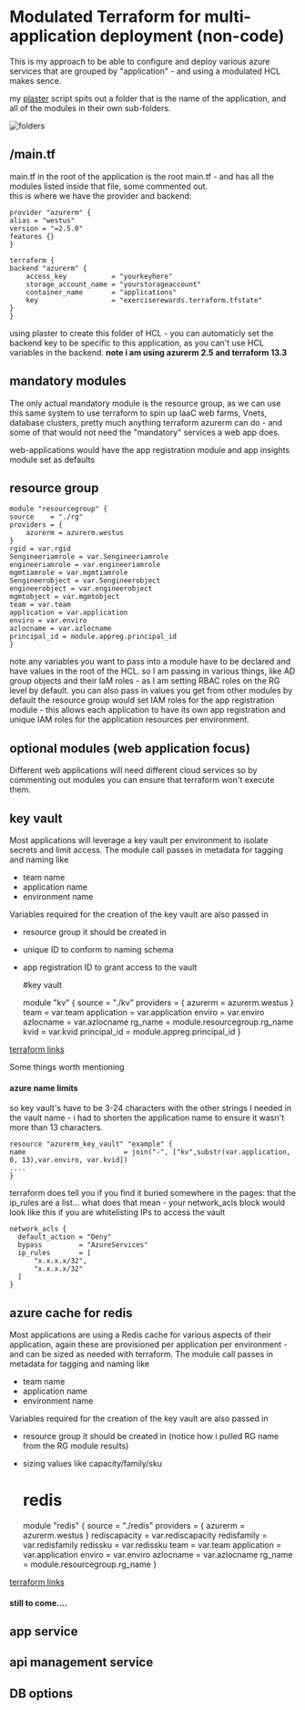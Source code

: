 # Modulated Terraform for multi-application deployment (non-code)

This is my approach to be able to configure and deploy various azure services that are grouped by "application" - and using a modulated HCL makes sence.

my [plaster](plaster.md) script spits out a folder that is the name of the application, and all of the modules in their own sub-folders.

![folders](https://stdsoinventory0001.blob.core.windows.net/mdwikiimages/plasterresults.png) 

## /main.tf

main.tf in the root of the application is the root main.tf - and has all the modules listed inside that file, some commented out.  
this is where we have the provider and backend:

    provider "azurerm" {
    alias = "westus"
    version = "=2.5.0"
    features {}
    }

    terraform {
    backend "azurerm" {
        access_key           = "yourkeyhere"
        storage_account_name = "yourstorageaccount"
        container_name       = "applications"
        key                  = "exerciserewards.terraform.tfstate"
    }
    }

using plaster to create this folder of HCL - you can automaticly set the backend key to be specific to this application, as you can't use HCL variables in the backend. 
**note i am using azurerm 2.5 and terraform 13.3**

## mandatory modules

The only actual mandatory module is the resource group, as we can use this same system to use terraform to spin up IaaC web farms, Vnets, database clusters, pretty much anything terraform azurerm can do - and some of that would not need the "mandatory" services a web app does. 

web-applications would have the app registration module and app insights module set as defaults

## resource group 

    module "resourcegroup" {
    source    = "./rg"
    providers = {
        azurerm = azurerm.westus
    }
    rgid = var.rgid
    Sengineeriamrole = var.Sengineeriamrole
    engineeriamrole = var.engineeriamrole
    mgmtiamrole = var.mgmtiamrole
    Sengineerobject = var.Sengineerobject
    engineerobject = var.engineerobject
    mgmtobject = var.mgmtobject
    team = var.team
    application = var.application
    enviro = var.enviro
    azlocname = var.azlocname
    principal_id = module.appreg.principal_id
    }

note any variables you want to pass into a module have to be declared and have values in the root of the HCL. so I am passing in various things, like AD group objects and their IaM roles - as I am setting RBAC roles on the RG level by default. 
you can also pass in values you get from other modules by default the resource group would set IAM roles for the app registration module - this allows each application to have its own app registration and unique IAM roles for the application resources per environment. 

## optional modules (web application focus)

Different web applications will need different cloud services so by commenting out modules you can ensure that terraform won't execute them. 

## key vault

Most applications will leverage a key vault per environment to isolate secrets and limit access.
The module call passes in metadata for tagging and naming like 

- team name
- application name
- environment name

Variables required for the creation of the key vault are also passed in

- resource group it should be created in
- unique ID to conform to naming schema
- app registration ID to grant access to the vault


    #key vault

    module "kv" {
    source    = "./kv"
    providers = {
        azurerm = azurerm.westus
    }
    team = var.team
    application = var.application
    enviro = var.enviro
    azlocname = var.azlocname
    rg_name = module.resourcegroup.rg_name
    kvid = var.kvid
    principal_id = module.appreg.principal_id
    } 

[terraform links](https://www.terraform.io/docs/providers/azurerm/r/key_vault.html)

Some things worth mentioning

#### azure name limits 
so key vault's have to be 3-24 characters with the other strings I needed in the vault name - i had to shorten the application name to ensure it wasn't more than 13 characters.

    resource "azurerm_key_vault" "example" {
    name                        = join("-", ["kv",substr(var.application, 0, 13),var.enviro, var.kvid])
    ....
    }

terraform does tell you if you find it buried somewhere in the pages: that the ip_rules are a list... what does that mean - your network_acls block would look like this if you are whitelisting IPs to access the vault

    network_acls {
      default_action = "Deny"
      bypass         = "AzureServices"
      ip_rules       = [
          "x.x.x.x/32",
          "x.x.x.x/32"
      ]
    }

## azure cache for redis

Most applications are using a Redis cache for various aspects of their application, again these are provisioned per application per environment - and can be sized as needed with terraform.
The module call passes in metadata for tagging and naming like 

- team name
- application name
- environment name

Variables required for the creation of the key vault are also passed in

- resource group it should be created in (notice how i pulled RG name from the RG module results)
- sizing values like capacity/family/sku

    # redis

    module "redis" {
    source    = "./redis"
    providers = {
        azurerm = azurerm.westus
    }
    rediscapacity = var.rediscapacity
    redisfamily = var.redisfamily
    redissku = var.redissku
    team = var.team
    application = var.application
    enviro = var.enviro
    azlocname = var.azlocname
    rg_name = module.resourcegroup.rg_name
    } 

[terraform links](https://www.terraform.io/docs/providers/azurerm/r/redis_cache.html)

#### still to come....

## app service

## api management service

## DB options
